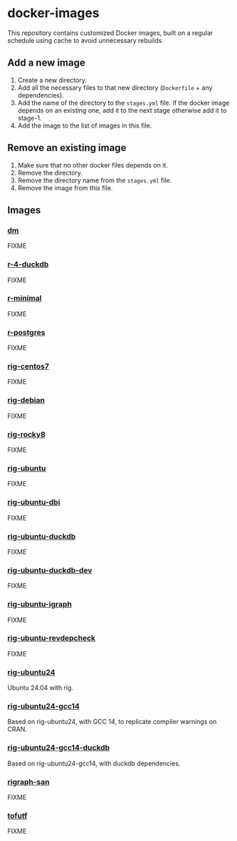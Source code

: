 # docker-images

This repository contains customized Docker images, built on a regular schedule using cache to avoid unnecessary rebuilds.

## Add a new image

1. Create a new directory.
2. Add all the necessary files to that new directory (`Dockerfile` + any dependencies).
3. Add the name of the directory to the `stages.yml` file. If the docker image depends on an existing one, add it to the next stage otherwise add it to stage-1.
4. Add the image to the list of images in this file.

## Remove an existing image

1. Make sure that no other docker files depends on it.
2. Remove the directory.
3. Remove the directory name from the `stages.yml` file.
4. Remove the image from this file.

## Images

### [dm](dm)

FIXME

### [r-4-duckdb](r-4-duckdb)

FIXME

### [r-minimal](r-minimal)

FIXME

### [r-postgres](r-postgres)

FIXME

### [rig-centos7](rig-centos7)

FIXME

### [rig-debian](rig-debian)

FIXME

### [rig-rocky8](rig-rocky8)

FIXME

### [rig-ubuntu](rig-ubuntu)

FIXME

### [rig-ubuntu-dbi](rig-ubuntu-dbi)

FIXME

### [rig-ubuntu-duckdb](rig-ubuntu-duckdb)

FIXME

### [rig-ubuntu-duckdb-dev](rig-ubuntu-duckdb-dev)

FIXME

### [rig-ubuntu-igraph](rig-ubuntu-igraph)

FIXME

### [rig-ubuntu-revdepcheck](rig-ubuntu-revdepcheck)

FIXME

### [rig-ubuntu24](rig-ubuntu24)

Ubuntu 24.04 with rig.

### [rig-ubuntu24-gcc14](rig-ubuntu24-gcc14)

Based on rig-ubuntu24, with GCC 14, to replicate compiler warnings on CRAN.

### [rig-ubuntu24-gcc14-duckdb](rig-ubuntu24-gcc14-duckdb)

Based on rig-ubuntu24-gcc14, with duckdb dependencies.

### [rigraph-san](rigraph-san)

FIXME

### [tofutf](tofutf)

FIXME
